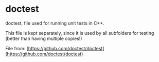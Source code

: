 # doctest

doctest, file used for running unit tests in C++.

This file is kept separately, since it is used by all subfolders for testing 
(better than having multiple copies!)

File from: [https://github.com/doctest/doctest](https://github.com/doctest/doctest)
